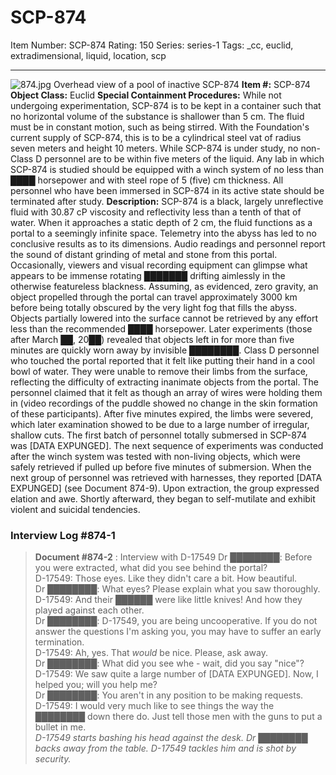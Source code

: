 # SCP-874
Item Number: SCP-874
Rating: 150
Series: series-1
Tags: _cc, euclid, extradimensional, liquid, location, scp

---

![874.jpg](https://scp-wiki.wdfiles.com/local--files/scp-874/874.jpg)
Overhead view of a pool of inactive SCP-874
**Item #:** SCP-874
**Object Class:** Euclid
**Special Containment Procedures:** While not undergoing experimentation, SCP-874 is to be kept in a container such that no horizontal volume of the substance is shallower than 5 cm. The fluid must be in constant motion, such as being stirred. With the Foundation's current supply of SCP-874, this is to be a cylindrical steel vat of radius seven meters and height 10 meters. While SCP-874 is under study, no non-Class D personnel are to be within five meters of the liquid. Any lab in which SCP-874 is studied should be equipped with a winch system of no less than ████ horsepower and with steel rope of 5 (five) cm thickness. All personnel who have been immersed in SCP-874 in its active state should be terminated after study.
**Description:** SCP-874 is a black, largely unreflective fluid with 30.87 cP viscosity and reflectivity less than a tenth of that of water. When it approaches a static depth of 2 cm, the fluid functions as a portal to a seemingly infinite space. Telemetry into the abyss has led to no conclusive results as to its dimensions. Audio readings and personnel report the sound of distant grinding of metal and stone from this portal. Occasionally, viewers and visual recording equipment can glimpse what appears to be immense rotating ███████ drifting aimlessly in the otherwise featureless blackness.
Assuming, as evidenced, zero gravity, an object propelled through the portal can travel approximately 3000 km before being totally obscured by the very light fog that fills the abyss. Objects partially lowered into the surface cannot be retrieved by any effort less than the recommended ████ horsepower. Later experiments (those after March ██, 20██) revealed that objects left in for more than five minutes are quickly worn away by invisible ████████.
Class D personnel who touched the portal reported that it felt like putting their hand in a cool bowl of water. They were unable to remove their limbs from the surface, reflecting the difficulty of extracting inanimate objects from the portal. The personnel claimed that it felt as though an array of wires were holding them in (video recordings of the puddle showed no change in the skin formation of these participants). After five minutes expired, the limbs were severed, which later examination showed to be due to a large number of irregular, shallow cuts. The first batch of personnel totally submersed in SCP-874 was [DATA EXPUNGED]. The next sequence of experiments was conducted after the winch system was tested with non-living objects, which were safely retrieved if pulled up before five minutes of submersion. When the next group of personnel was retrieved with harnesses, they reported [DATA EXPUNGED] (see Document 874-9). Upon extraction, the group expressed elation and awe. Shortly afterward, they began to self-mutilate and exhibit violent and suicidal tendencies.
### **Interview Log #874-1**
> **Document #874-2** : Interview with D-17549
> Dr ████████: Before you were extracted, what did you see behind the portal?  
>  D-17549: Those eyes. Like they didn't care a bit. How beautiful.  
>  Dr ████████: What eyes? Please explain what you saw thoroughly.  
>  D-17549: And their ██████ were like little knives! And how they played against each other.  
>  Dr ████████: D-17549, you are being uncooperative. If you do not answer the questions I'm asking you, you may have to suffer an early termination.  
>  D-17549: Ah, yes. That _would_ be nice. Please, ask away.  
>  Dr ████████: What did you see whe - wait, did you say "nice"?  
>  D-17549: We saw quite a large number of [DATA EXPUNGED]. Now, I helped you; will you help me?  
>  Dr ████████: You aren't in any position to be making requests.  
>  D-17549: I would very much like to see things the way the ████████ down there do. Just tell those men with the guns to put a bullet in me.  
>  _D-17549 starts bashing his head against the desk. Dr ████████ backs away from the table. D-17549 tackles him and is shot by security._